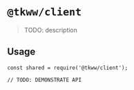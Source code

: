 # `@tkww/client`

> TODO: description

## Usage

```
const shared = require('@tkww/client');

// TODO: DEMONSTRATE API
```
